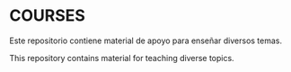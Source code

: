 # COURSES

Este repositorio contiene material de apoyo para enseñar diversos temas.


This repository contains material for teaching diverse topics.

